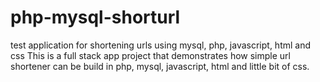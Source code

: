 # php-mysql-shorturl
test application for shortening urls using mysql, php, javascript, html and css
This is a full stack app project that demonstrates how simple url shortener can be build in php, mysql, javascript, html and little bit of css.
